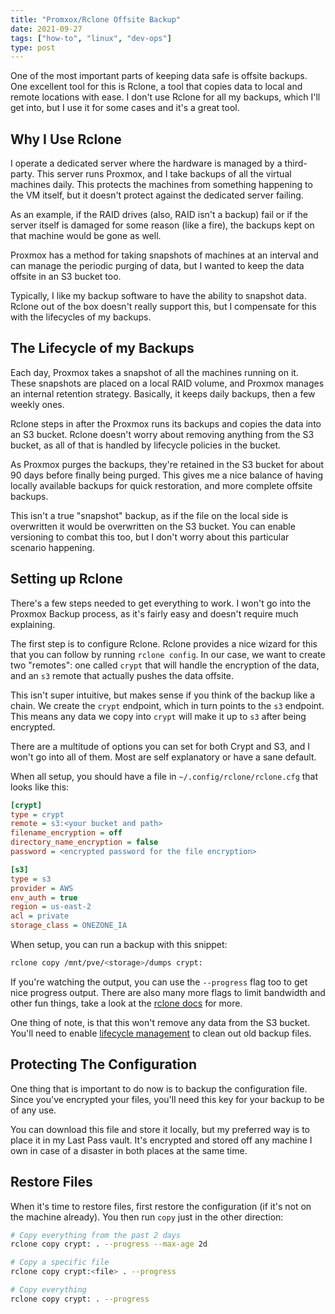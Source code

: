 ```yaml
---
title: "Promxox/Rclone Offsite Backup"
date: 2021-09-27
tags: ["how-to", "linux", "dev-ops"]
type: post
---
```


One of the most important parts of keeping data safe is offsite backups.  One
excellent tool for this is Rclone, a tool that copies data to local and remote
locations with ease.  I don't use Rclone for all my backups, which I'll get
into, but I use it for some cases and it's a great tool.

## Why I Use Rclone

I operate a dedicated server where the hardware is managed by a third-party.
This server runs Proxmox, and I take backups of all the virtual machines daily.
This protects the machines from something happening to the VM itself, but it
doesn't protect against the dedicated server failing.

As an example, if the RAID drives (also, RAID isn't a backup) fail or if the
server itself is damaged for some reason (like a fire), the backups kept on that
machine would be gone as well.

Proxmox has a method for taking snapshots of machines at an interval and can
manage the periodic purging of data, but I wanted to keep the data offsite in an
S3 bucket too.

Typically, I like my backup software to have the ability to snapshot data.
Rclone out of the box doesn't really support this, but I compensate for this
with the lifecycles of my backups.

## The Lifecycle of my Backups

Each day, Proxmox takes a snapshot of all the machines running on it.  These
snapshots are placed on a local RAID volume, and Proxmox manages an internal
retention strategy.  Basically, it keeps daily backups, then a few weekly ones.

Rclone steps in after the Proxmox runs its backups and copies the data into an
S3 bucket.  Rclone doesn't worry about removing anything from the S3 bucket, as
all of that is handled by lifecycle policies in the bucket.

As Proxmox purges the backups, they're retained in the S3 bucket for about 90
days before finally being purged.  This gives me a nice balance of having
locally available backups for quick restoration, and more complete offsite
backups.

This isn't a true "snapshot" backup, as if the file on the local side is
overwritten it would be overwritten on the S3 bucket.  You can enable versioning
to combat this too, but I don't worry about this particular scenario happening.

## Setting up Rclone

There's a few steps needed to get everything to work.  I won't go into the
Proxmox Backup process, as it's fairly easy and doesn't require much explaining.

The first step is to configure Rclone.  Rclone provides a nice wizard for this
that you can follow by running `rclone config`.  In our case, we want to create
two "remotes": one called `crypt` that will handle the encryption of the data,
and an `s3` remote that actually pushes the data offsite.

This isn't super intuitive, but makes sense if you think of the backup like a
chain.  We create the `crypt` endpoint, which in turn points to the `s3`
endpoint.  This means any data we copy into `crypt` will make it up to `s3`
after being encrypted.

There are a multitude of options you can set for both Crypt and S3, and I won't
go into all of them.  Most are self explanatory or have a sane default.

When all setup, you should have a file in `~/.config/rclone/rclone.cfg` that
looks like this:

```cfg
[crypt]
type = crypt
remote = s3:<your bucket and path>
filename_encryption = off
directory_name_encryption = false
password = <encrypted password for the file encryption>

[s3]
type = s3
provider = AWS
env_auth = true
region = us-east-2
acl = private
storage_class = ONEZONE_IA
```

When setup, you can run a backup with this snippet:

```bash
rclone copy /mnt/pve/<storage>/dumps crypt:
```

If you're watching the output, you can use the `--progress` flag too to get nice
progress output.  There are also many more flags to limit bandwidth and other
fun things, take a look at the [rclone
docs](https://rclone.org/commands/rclone_copy/) for more.

One thing of note, is that this won't remove any data from the S3 bucket.
You'll need to enable [lifecycle
management](https://docs.aws.amazon.com/AmazonS3/latest/userguide/object-lifecycle-mgmt.html)
to clean out old backup files.

## Protecting The Configuration

One thing that is important to do now is to backup the configuration file.
Since you've encrypted your files, you'll need this key for your backup to be of
any use.

You can download this file and store it locally, but my preferred way is to
place it in my Last Pass vault.  It's encrypted and stored off any machine I own
in case of a disaster in both places at the same time.

## Restore Files

When it's time to restore files, first restore the configuration (if it's not on
the machine already).  You then run `copy` just in the other direction:

```bash
# Copy everything from the past 2 days
rclone copy crypt: . --progress --max-age 2d

# Copy a specific file
rclone copy crypt:<file> . --progress

# Copy everything
rclone copy crypt: . --progress
```
